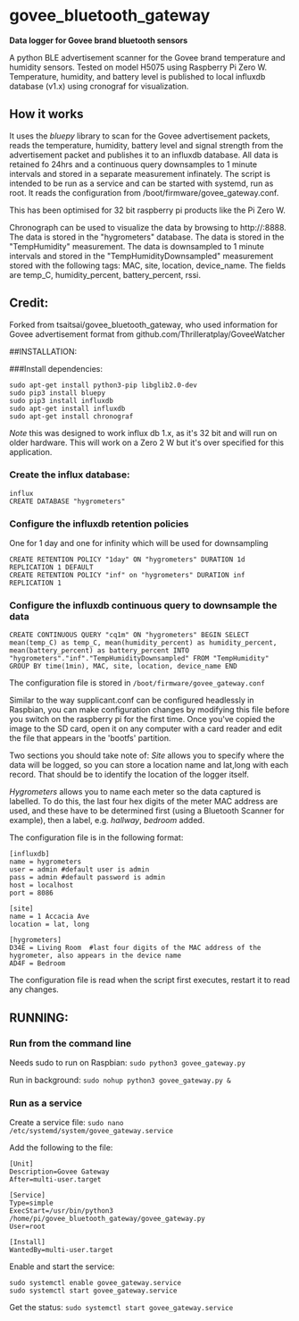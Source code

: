 # govee_bluetooth_gateway
**Data logger for Govee brand bluetooth sensors**

A python BLE advertisement scanner for the Govee brand
temperature and humidity sensors. Tested on model H5075 using Raspberry Pi Zero W. Temperature, humidity, and battery level is published to local influxdb database (v1.x) using cronograf for visualization.

## How it works

It uses the *bluepy* library to scan for the Govee advertisement packets, reads the temperature, humidity, battery level and signal strength from the advertisement packet and publishes it to an influxdb database. All data is retained fo 24hrs and a continuous query downsamples to 1 minute intervals and stored in a separate measurement infinately. The script is intended to be run as a service and can be started with systemd, run as root.  It reads the configuration from /boot/firmware/govee_gateway.conf.

This has been optimised for 32 bit raspberry pi products like the Pi Zero W.

Chronograph can be used to visualize the data by browsing to http://<host>:8888.  The data is stored in the "hygrometers" database.  The data is stored in the "TempHumidity" measurement.  The data is downsampled to 1 minute intervals and stored in the "TempHumidityDownsampled" measurement stored with the following tags: MAC, site, location, device_name.  The fields are temp_C, humidity_percent, battery_percent, rssi.

## Credit:
Forked from tsaitsai/govee_bluetooth_gateway, who used information for Govee advertisement format from
github.com/Thrilleratplay/GoveeWatcher

##INSTALLATION:

###Install dependencies:
 ```
 sudo apt-get install python3-pip libglib2.0-dev
 sudo pip3 install bluepy
 sudo pip3 install influxdb
 sudo apt-get install influxdb
 sudo apt-get install chronograf
```
*Note* this was designed to work influx db 1.x, as it's 32 bit and will run on older hardware. This will work on a Zero 2 W but it's over specified for this application.

### Create the influx database:
```
influx
CREATE DATABASE "hygrometers"
```

### Configure the influxdb retention policies
One for 1 day and one for infinity which will be used for downsampling
```
CREATE RETENTION POLICY "1day" ON "hygrometers" DURATION 1d REPLICATION 1 DEFAULT
CREATE RETENTION POLICY "inf" on "hygrometers" DURATION inf REPLICATION 1
```

### Configure the influxdb continuous query to downsample the data
```
CREATE CONTINUOUS QUERY "cq1m" ON "hygrometers" BEGIN SELECT mean(temp_C) as temp_C, mean(humidity_percent) as humidity_percent, mean(battery_percent) as battery_percent INTO "hygrometers"."inf"."TempHumidityDownsampled" FROM "TempHumidity" GROUP BY time(1min), MAC, site, location, device_name END             
```

The configuration file is stored in `/boot/firmware/govee_gateway.conf`

Similar to the way supplicant.conf can be configured headlessly in Raspbian, you can make configuration changes by modifying this file before you switch on the raspberry pi for the first time. Once you've copied the image to the SD card, open it on any computer with a card reader and edit the file that appears in the 'bootfs' partition.

Two sections you should take note of:
*Site* allows you to specify where the data will be logged, so you can store a location name and lat,long with each record. That should be to identify the location of the logger itself.

*Hygrometers* allows you to name each meter so the data captured is labelled. To do this, the last four hex digits of the meter MAC address are used, and these have to be determined first (using a Bluetooth Scanner for example), then a label, e.g. _hallway_, _bedroom_ added.

The configuration file is in the following format:
```
[influxdb]
name = hygrometers
user = admin #default user is admin
pass = admin #default password is admin
host = localhost
port = 8086

[site]
name = 1 Accacia Ave
location = lat, long

[hygrometers]
D34E = Living Room  #last four digits of the MAC address of the hygrometer, also appears in the device name
AD4F = Bedroom
```

The configuration file is read when the script first executes, restart it to read any changes.

## RUNNING:

### Run from the command line
Needs sudo to run on Raspbian:
`sudo python3 govee_gateway.py`

Run in background:
`sudo nohup python3 govee_gateway.py &`

### Run as a service

Create a service file:
`sudo nano /etc/systemd/system/govee_gateway.service`

Add the following to the file:
```
[Unit]
Description=Govee Gateway
After=multi-user.target

[Service]
Type=simple
ExecStart=/usr/bin/python3 /home/pi/govee_bluetooth_gateway/govee_gateway.py
User=root

[Install]
WantedBy=multi-user.target
```
Enable and start the service:
```
sudo systemctl enable govee_gateway.service
sudo systemctl start govee_gateway.service
```
Get the status:
`sudo systemctl start govee_gateway.service`
